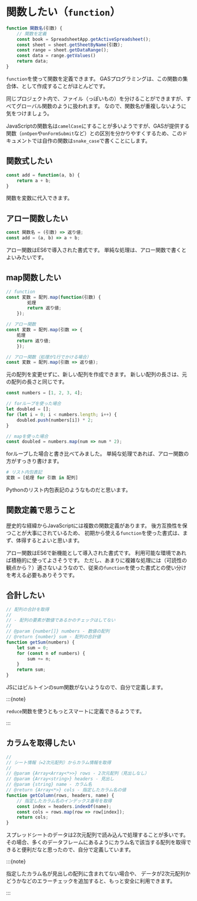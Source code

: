 # 関数したい（`function`）

```js
function 関数名(引数) {
    // 関数を定義
    const book = SpreadsheetApp.getActiveSpreadsheet();
    const sheet = sheet.getSheetByName(引数);
    const range = sheet.getDataRange();
    const data = range.getValues()
    return data;
}
```

``function``を使って関数を定義できます。
GASプログラミングは、この関数の集合体、として作成することがほとんどです。

同じプロジェクト内で、ファイル（っぽいもの）を分けることができますが、すべてグローバル関数のように扱われます。
なので、関数名が重複しないように気をつけましょう。

JavaScriptの関数名は``camelCase``にすることが多いようですが、GASが提供する関数（``onOpen``や``onFormSubmit``など）との区別を分かりやすくするため、このドキュメントでは自作の関数は``snake_case``で書くことにします。

## 関数式したい

```js
const add = function(a, b) {
    return a + b;
}
```

関数を変数に代入できます。

## アロー関数したい

```js
const 関数名 = (引数) => 返り値;
const add = (a, b) => a + b;
```

アロー関数はES6で導入された書式です。
単純な処理は、アロー関数で書くとよいみたいです。

## map関数したい

```js
// function
const 変数 = 配列.map(function(引数) {
        処理
        return 返り値;
    });

// アロー関数
const 変数 = 配列.map(引数 => {
    処理
    return 返り値;
    });

// アロー関数（処理が1行でかける場合）
const 変数 = 配列.map(引数 => 返り値);
```

元の配列を変更せずに、新しい配列を作成できます。
新しい配列の長さは、元の配列の長さと同じです。

```js
const numbers = [1, 2, 3, 4];

// forループを使った場合
let doubled = [];
for (let i = 0; i < numbers.length; i++) {
    doubled.push(numbers[i]) * 2;
}

// mapを使った場合
const doubled = numbers.map(num => num * 2);
```

forループした場合と書き比べてみました。
単純な処理であれば、アロー関数の方がすっきり書けます。

```python
# リスト内包表記
変数 = [処理 for 引数 in 配列]
```

Pythonのリスト内包表記のようなものだと思います。

## 関数定義で思うこと

歴史的な経緯からJavaScriptには複数の関数定義があります。
後方互換性を保つことが大事にされているため、
初期から使える`function`を使った書式は、まず、体得するとよいと思います。

アロー関数はES6で新機能として導入された書式です。
利用可能な環境であれば積極的に使ってよさそうです。
ただし、あまりに複雑な処理には（可読性の観点から？）適さないようなので、従来の`function`を使った書式との使い分けを考える必要もありそうです。

## 合計したい

```js
// 配列の合計を取得
//
// - 配列の要素が数値であるかのチェックはしてない
//
// @param {number[]} numbers - 数値の配列
// @return {number} sum - 配列の合計値
function getSum(numbers) {
    let sum = 0;
    for (const n of numbers) {
        sum += n;
    }
    return sum;
}
```

JSにはビルトインのsum関数がないようなので、自分で定義します。

:::{note}

`reduce`関数を使うともっとスマートに定義できるようです。

:::

## カラムを取得したい

```js
//
// シート情報（=2次元配列）からカラム情報を取得
//
// @param {Array<Array<*>>} rows - 2次元配列（見出しなし）
// @param {Array<string>} headers - 見出し
// @param {string} name - カラム名
// @return {Array<*>} cols - 指定したカラム名の値
function getColumn(rows, headers, name) {
    // 指定したカラム名のインデックス番号を取得
    const index = headers.indexOf(name);
    const cols = rows.map(row => row[index]);
    return cols;
}
```

スプレッドシートのデータは2次元配列で読み込んで処理することが多いです。
その場合、多くのデータフレームにあるようにカラム名で該当する配列を取得できると便利だなと思ったので、自分で定義しています。

:::{note}

指定したカラム名が見出しの配列に含まれてない場合や、
データが2次元配列かどうかなどのエラーチェックを追加すると、もっと安全に利用できます。

:::
